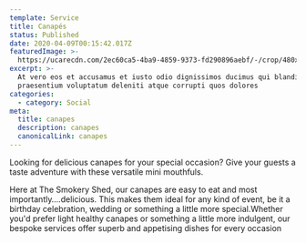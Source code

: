 ```yaml
---
template: Service
title: Canapés
status: Published
date: 2020-04-09T00:15:42.017Z
featuredImage: >-
  https://ucarecdn.com/2ec60ca5-4ba9-4859-9373-fd290896aebf/-/crop/480x258/0,179/-/preview/
excerpt: >-
  At vero eos et accusamus et iusto odio dignissimos ducimus qui blanditiis
  praesentium voluptatum deleniti atque corrupti quos dolores
categories:
  - category: Social
meta:
  title: canapes
  description: canapes
  canonicalLink: canapes
---
```


Looking for delicious canapes for your special occasion? Give your guests a taste adventure with these versatile mini mouthfuls.

Here at The Smokery Shed, our canapes are easy to eat and most importantly….delicious. This makes them ideal for any kind of event, be it a birthday celebration, wedding or something a little more special.Whether you'd prefer light healthy canapes or something a little more indulgent, our bespoke services offer superb and appetising dishes for every occasion
